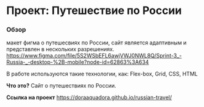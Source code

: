 # Проект: Путешествие по России

### Обзор
макет фигма о путешесвиях по России, сайт является адаптивным и представлен в нескольких разрешениях.
https://www.figma.com/file/5S2WSbEFL6awjVWJ0NWL8Q/Sprint-3_-Russia-_-desktop-%2B-mobile?node-id=62863%3A634

В работе используются такие технологии, как: Flex-box, Grid, CSS, HTML 

**Что это?**
Сайт о путешествиях по России.

**Ссылка на проект**
https://doraaquadora.github.io/russian-travel/



